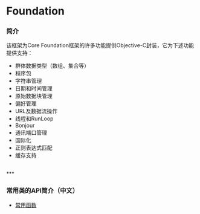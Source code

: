 # Foundation

### 简介

该框架为Core Foundation框架的许多功能提供Objective-C封装，它为下述功能提供支持：

* 群体数据类型（数组、集合等）
* 程序包
* 字符串管理
* 日期和时间管理
* 原始数据块管理
* 偏好管理
* URL及数据流操作
* 线程和RunLoop
* Bonjour
* 通讯端口管理
* 国际化
* 正则表达式匹配
* 缓存支持


<br>
***
<br>


### 常用类的API简介（中文）

* [常用函数](./functions.md)